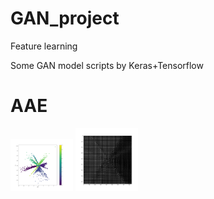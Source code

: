 # GAN_project
Feature learning


Some GAN model scripts by Keras+Tensorflow

# AAE

<p float="left">
  <img src="https://github.com/kent00714/GAN_project/blob/master/AAE/test_feature.png" width="100" />
  <img src="https://github.com/kent00714/GAN_project/blob/master/AAE/reconstruction.png" width="100" /> 
</p>
